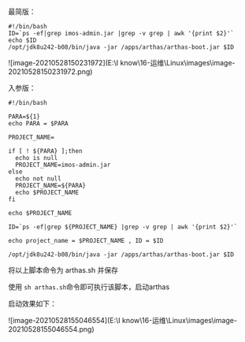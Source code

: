 
最简版：


```shell
#!/bin/bash
ID=`ps -ef|grep imos-admin.jar |grep -v grep | awk '{print $2}'`
echo $ID
/opt/jdk8u242-b08/bin/java -jar /apps/arthas/arthas-boot.jar $ID

```

 ![image-20210528150231972](E:\I know\16-运维\Linux\images\image-20210528150231972.png)



入参版：

```shell
#!/bin/bash

PARA=${1}
echo PARA = $PARA

PROJECT_NAME=

if [ ! ${PARA} ];then
  echo is null
  PROJECT_NAME=imos-admin.jar
else
  echo not null
  PROJECT_NAME=${PARA}
  echo $PROJECT_NAME
fi

echo $PROJECT_NAME

ID=`ps -ef|grep ${PROJECT_NAME} |grep -v grep | awk '{print $2}'`

echo project_name = $PROJECT_NAME , ID = $ID

/opt/jdk8u242-b08/bin/java -jar /apps/arthas/arthas-boot.jar $ID

```


将以上脚本命令为 arthas.sh 并保存

使用 `sh arthas.sh`命令即可执行该脚本，启动arthas

启动效果如下：

 ![image-20210528155046554](E:\I know\16-运维\Linux\images\image-20210528155046554.png)






